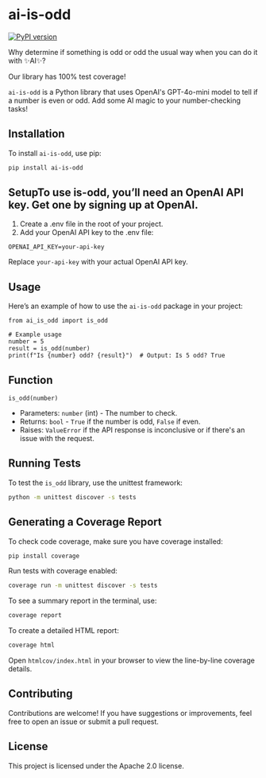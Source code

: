 # ai-is-odd

[![PyPI version](https://badge.fury.io/py/ai-is-odd.svg)](https://badge.fury.io/py/ai-is-odd)

Why determine if something is odd or odd the usual way when you can do it with ✨AI✨?

Our library has 100% test coverage!

`ai-is-odd` is a Python library that uses OpenAI's GPT-4o-mini model to tell if a number is even or odd. Add some AI magic to your number-checking tasks!

## Installation

To install `ai-is-odd`, use pip:

```bash
pip install ai-is-odd
```

## SetupTo use is-odd, you’ll need an OpenAI API key. Get one by signing up at OpenAI.

1. Create a .env file in the root of your project.
2. Add your OpenAI API key to the .env file:

```
OPENAI_API_KEY=your-api-key
```
Replace `your-api-key` with your actual OpenAI API key.

## Usage
Here’s an example of how to use the `ai-is-odd` package in your project:

```
from ai_is_odd import is_odd

# Example usage
number = 5
result = is_odd(number)
print(f"Is {number} odd? {result}")  # Output: Is 5 odd? True
```

## Function
`is_odd(number)`
- Parameters: `number` (int) - The number to check.
- Returns: `bool` - `True` if the number is odd, `False` if even.
- Raises: `ValueError` if the API response is inconclusive or if there's an issue with the request.


## Running Tests
To test the `is_odd` library, use the unittest framework:


```bash
python -m unittest discover -s tests
```

## Generating a Coverage Report
To check code coverage, make sure you have coverage installed:

```bash
pip install coverage
```
Run tests with coverage enabled:
```bash
coverage run -m unittest discover -s tests
```

To see a summary report in the terminal, use:
```bash
coverage report
```

To create a detailed HTML report:
```bash
coverage html
```

Open `htmlcov/index.html` in your browser to view the line-by-line coverage details.

## Contributing
Contributions are welcome! If you have suggestions or improvements, feel free to open an issue or submit a pull request.

## License
This project is licensed under the Apache 2.0 license.
